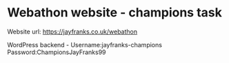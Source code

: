 # Webathon website - champions task

Website url: https://jayfranks.co.uk/webathon

WordPress backend -
Username:jayfranks-champions
Password:ChampionsJayFranks99
